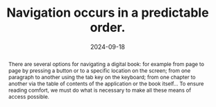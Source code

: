 ---
N: '162'
Rubrique: Navigation
title: Navigation occurs in a predictable order.
abstract: "There are several options for navigating a digital book: for example from page to page by pressing a button or to a specific location on the screen; from one paragraph to another using the tab key on the keyboard; from one chapter to another via the table of contents of the application or the book itself... To ensure reading comfort, we must do what is necessary to make all these means of access possible."
categories: [" Navigation"]
agrege: O4162-E054
opquast: '4 162'
indiceebook: '54'
description: "Rule n° 054"
before: "053"
weight: "054"
after: "055"
actif: '1'
layout: rules
date: 2024-09-18
tags: ["", ""]
objectif: ["Facilitate navigation, whatever the terminal or means of access", "Improve the accessibility of content for people with disabilities"]
Meo: ["Order contents logically", "Provide a table of contents for machine use", "If possible, provide a table of contents for direct human use"]
Controle: ["Control the logical order of the document, in particular via keyboard navigation", "Check the presence of a table of contents in the reading device"]
Source: ["Opquast"]
Referentiel: [""]
Steps: ["", ""]
Pertinence: 1
---